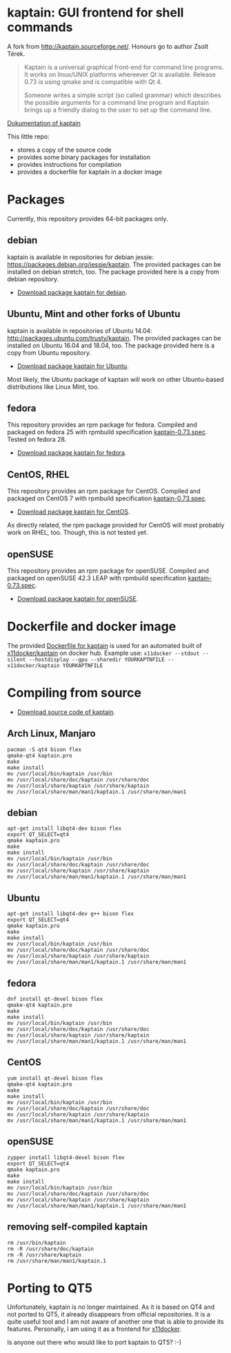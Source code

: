 # kaptain: GUI frontend for shell commands

A fork from http://kaptain.sourceforge.net/. Honours go to author Zsolt Térek.

> Kaptain is a universal graphical front-end for command line programs. It works on linux/UNIX platforms whereever Qt is available. Release 0.73 is using qmake and is compatible with Qt 4.
>
> Someone writes a simple script (so called grammar) which describes the possible arguments for a command line program and Kaptain brings up a friendly dialog to the user to set up the command line.

[Dokumentation of kaptain](http://kaptain.sourceforge.net/docs/kaptain.html)

This little repo: 
 - stores a copy of the source code
 - provides some binary packages for installation
 - provides instructions for compilation
 - provides a dockerfile for kaptain in a docker image

# Packages
Currently, this repository provides 64-bit packages only.
## debian
kaptain is available in repositories for debian jessie: https://packages.debian.org/jessie/kaptain.
The provided packages can be installed on debian stretch, too. The package provided here is a copy from debian repository. 
 - [Download package kaptain for debian](https://github.com/mviereck/kaptain/raw/master/kaptain_0.73-2_amd64_debian.deb).
## Ubuntu, Mint and other forks of Ubuntu
kaptain is available in repositories of Ubuntu 14.04: http://packages.ubuntu.com/trusty/kaptain.
The provided packages can be installed on Ubuntu 16.04 and 18.04, too. The package provided here is a copy from Ubuntu repository. 
 - [Download package kaptain for Ubuntu](https://github.com/mviereck/kaptain/raw/master/kaptain_0.73-1_amd64_ubuntu.deb).

Most likely, the Ubuntu package of kaptain will work on other Ubuntu-based distributions like Linux Mint, too.
## fedora
This repository provides an rpm package for fedora. Compiled and packaged on fedora 25 with rpmbuild specification [kaptain-0.73.spec](https://github.com/mviereck/kaptain/raw/master/kaptain-0.73.spec). Tested on fedora 28.
 - [Download package kaptain for fedora](https://github.com/mviereck/kaptain/raw/master/kaptain-0.73-2.x86_64_fedora.rpm).
## CentOS, RHEL
This repository provides an rpm package for CentOS. Compiled and packaged on CentOS 7 with rpmbuild specification [kaptain-0.73.spec](https://github.com/mviereck/kaptain/raw/master/kaptain-0.73.spec). 
 - [Download package kaptain for CentOS](https://github.com/mviereck/kaptain/raw/master/kaptain-0.73-2.x86_64_centos.rpm).

As directly related, the rpm package provided for CentOS will most probably work on RHEL, too. Though, this is not tested yet.
## openSUSE
This repository provides an rpm package for openSUSE. Compiled and packaged on openSUSE 42.3 LEAP with rpmbuild specification [kaptain-0.73.spec](https://github.com/mviereck/kaptain/raw/master/kaptain-0.73.spec). 
 - [Download package kaptain for openSUSE](https://github.com/mviereck/kaptain/raw/master/kaptain-0.73-2.x86_64_opensuse.rpm).

# Dockerfile and docker image
The provided [Dockerfile for kaptain](https://github.com/mviereck/kaptain/raw/master/Dockerfile) is used for an automated built of [x11docker/kaptain](https://hub.docker.com/r/x11docker/kaptain/) on docker hub. Example use: `x11docker --stdout --silent --hostdisplay --gpu --sharedir YOURKAPTNFILE -- x11docker/kaptain YOURKAPTNFILE`

# Compiling from source
 - [Download source code of kaptain](https://github.com/mviereck/kaptain/raw/master/kaptain-0.73.tgz).

## Arch Linux, Manjaro
```
pacman -S qt4 bison flex
qmake-qt4 kaptain.pro
make
make install
mv /usr/local/bin/kaptain /usr/bin
mv /usr/local/share/doc/kaptain /usr/share/doc
mv /usr/local/share/kaptain /usr/share/kaptain
mv /usr/local/share/man/man1/kaptain.1 /usr/share/man/man1
```
## debian
```
apt-get install libqt4-dev bison flex
export QT_SELECT=qt4
qmake kaptain.pro
make
make install
mv /usr/local/bin/kaptain /usr/bin
mv /usr/local/share/doc/kaptain /usr/share/doc
mv /usr/local/share/kaptain /usr/share/kaptain
mv /usr/local/share/man/man1/kaptain.1 /usr/share/man/man1
```
## Ubuntu
```
apt-get install libqt4-dev g++ bison flex
export QT_SELECT=qt4
qmake kaptain.pro
make
make install
mv /usr/local/bin/kaptain /usr/bin
mv /usr/local/share/doc/kaptain /usr/share/doc
mv /usr/local/share/kaptain /usr/share/kaptain
mv /usr/local/share/man/man1/kaptain.1 /usr/share/man/man1
```
## fedora
```
dnf install qt-devel bison flex
qmake-qt4 kaptain.pro
make
make install
mv /usr/local/bin/kaptain /usr/bin
mv /usr/local/share/doc/kaptain /usr/share/doc
mv /usr/local/share/kaptain /usr/share/kaptain
mv /usr/local/share/man/man1/kaptain.1 /usr/share/man/man1
```
## CentOS
```
yum install qt-devel bison flex
qmake-qt4 kaptain.pro
make
make install
mv /usr/local/bin/kaptain /usr/bin
mv /usr/local/share/doc/kaptain /usr/share/doc
mv /usr/local/share/kaptain /usr/share/kaptain
mv /usr/local/share/man/man1/kaptain.1 /usr/share/man/man1
```
## openSUSE
```
zypper install libqt4-devel bison flex
export QT_SELECT=qt4
qmake kaptain.pro
make
make install
mv /usr/local/bin/kaptain /usr/bin
mv /usr/local/share/doc/kaptain /usr/share/doc
mv /usr/local/share/kaptain /usr/share/kaptain
mv /usr/local/share/man/man1/kaptain.1 /usr/share/man/man1
```
## removing self-compiled kaptain
```
rm /usr/bin/kaptain
rm -R /usr/share/doc/kaptain
rm -R /usr/share/kaptain
rm /usr/share/man/man1/kaptain.1
```
# Porting to QT5
Unfortunately, kaptain is no longer maintained. As it is based on QT4 and not ported to QT5, it already disappears from official repositories. It is a quite useful tool and I am not aware of another one that is able to provide its features. Personally, I am using it as a frontend for [x11docker](https://github.com/mviereck/x11docker).

Is anyone out there who would like to port kaptain to QT5? :-)
